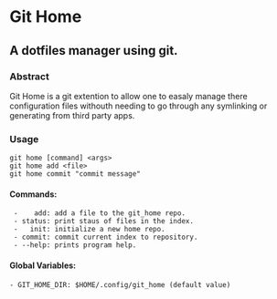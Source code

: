 # Git Home
##  A dotfiles manager using git.

### Abstract 
Git Home is a git extention to allow one to easaly manage there
configuration files withouth needing to go through any symlinking or
generating from third party apps.

### Usage
	
	git home [command] <args>
	git home add <file>
	git home commit "commit message"

#### Commands:
	 -    add: add a file to the git_home repo.
	 - status: print staus of files in the index.
	 -   init: initialize a new home repo.
	 - commit: commit current index to repository.
	 - --help: prints program help.

#### Global Variables:
	- GIT_HOME_DIR: $HOME/.config/git_home (default value)

